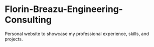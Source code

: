 # Florin-Breazu-Engineering-Consulting
Personal website to showcase my professional experience, skills, and projects.
